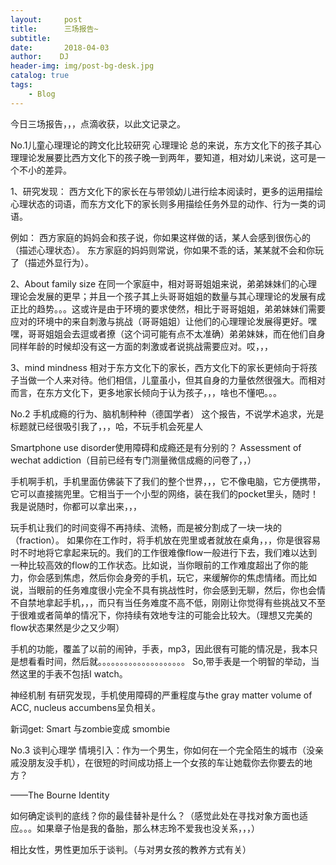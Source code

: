 ```yaml
---
layout:     post
title:      三场报告~
subtitle:  
date:       2018-04-03
author:    DJ
header-img: img/post-bg-desk.jpg
catalog: true
tags:
    - Blog
---
```



今日三场报告，，，点滴收获，以此文记录之。

No.1儿童心理理论的跨文化比较研究
心理理论 总的来说，东方文化下的孩子其心理理论发展要比西方文化下的孩子晚一到两年，要知道，相对幼儿来说，这可是一个不小的差异。

1、研究发现： 西方文化下的家长在与带领幼儿进行绘本阅读时，更多的运用描绘心理状态的词语，而东方文化下的家长则多用描绘任务外显的动作、行为一类的词语。

例如： 西方家庭的妈妈会和孩子说，你如果这样做的话，某人会感到很伤心的（描述心理状态）。 东方家庭的妈妈则常说，你如果不乖的话，某某就不会和你玩了（描述外显行为）。

2、About family size 在同一个家庭中，相对哥哥姐姐来说，弟弟妹妹们的心理理论会发展的更早；并且一个孩子其上头哥哥姐姐的数量与其心理理论的发展有成正比的趋势。。。这或许是由于环境的要求使然，相比于哥哥姐姐，弟弟妹妹们需要应对的环境中的来自刺激与挑战（哥哥姐姐）让他们的心理理论发展得更好。嘿嘿，哥哥姐姐会去逗或者撩（这个词可能有点不太准确）弟弟妹妹，而在他们自身同样年龄的时候却没有这一方面的刺激或者说挑战需要应对。哎，，，

3、mind mindness 相对于东方文化下的家长，西方文化下的家长更倾向于将孩子当做一个人来对待。他们相信，儿童虽小，但其自身的力量依然很强大。而相对而言，在东方文化下，更多地家长倾向于认为孩子，，，啥也不懂吧。。。

No.2 手机成瘾的行为、脑机制种种（德国学者）
这个报告，不说学术追求，光是标题就已经很吸引我了，，，哈，不玩手机会死星人

Smartphone use disorder使用障碍和成瘾还是有分别的？ Assessment of wechat addiction（目前已经有专门测量微信成瘾的问卷了，，）

手机啊手机，手机里面仿佛装下了我们的整个世界，，，它不像电脑，它方便携带，它可以直接揣兜里。它相当于一个小型的网络，装在我们的pocket里头，随时！我是说随时，你都可以拿出来，，，

玩手机让我们的时间变得不再持续、流畅，而是被分割成了一块一块的（fraction）。 如果你在工作时，将手机放在兜里或者就放在桌角，，，你是很容易时不时地将它拿起来玩的。我们的工作很难像flow一般进行下去，我们难以达到一种比较高效的flow的工作状态。比如说，当你眼前的工作难度超出了你的能力，你会感到焦虑，然后你会身旁的手机，玩它，来缓解你的焦虑情绪。而比如说，当眼前的任务难度很小完全不具有挑战性时，你会感到无聊，然后，你也会情不自禁地拿起手机，，，而只有当任务难度不高不低，刚刚让你觉得有些挑战又不至于很难或者简单的情况下，你持续有效地专注的可能会比较大。（理想又完美的flow状态果然是少之又少啊）

手机的功能，覆盖了以前的闹钟，手表，mp3，因此很有可能的情况是，我本只是想看看时间，然后就。。。。。。。。。。。。。。。。。。。。 So,带手表是一个明智的举动，当然这里的手表不包括I watch。

神经机制 有研究发现，手机使用障碍的严重程度与the gray matter volume of ACC, nucleus accumbens呈负相关。

新词get: Smart 与zombie变成 smombie

No.3 谈判心理学
情境引入：作为一个男生，你如何在一个完全陌生的城市（没亲戚没朋友没手机），在很短的时间成功搭上一个女孩的车让她载你去你要去的地方？

——The Bourne Identity

如何确定谈判的底线？你的最佳替补是什么？（感觉此处在寻找对象方面也适应。。。如果章子怡是我的备胎，那么林志玲不爱我也没关系，，，）

相比女性，男性更加乐于谈判。（与对男女孩的教养方式有关）

